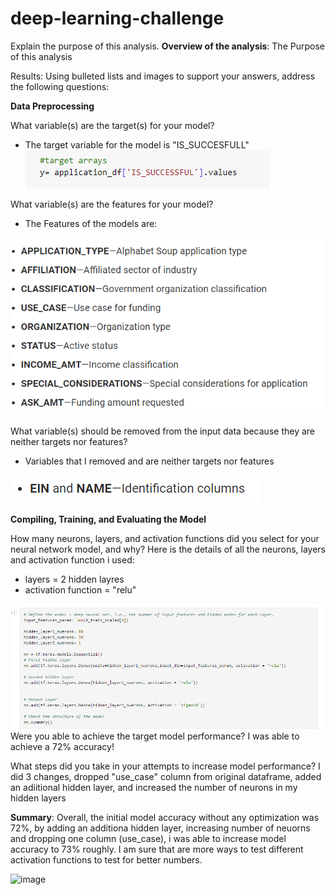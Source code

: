 # deep-learning-challenge

Explain the purpose of this analysis.
**Overview of the analysis**: The Purpose of this analysis 

Results: Using bulleted lists and images to support your answers, address the following questions:

**Data Preprocessing**

What variable(s) are the target(s) for your model?
 - The target variable for the model is "IS_SUCCESFULL"
![Alt text](image.png)


What variable(s) are the features for your model?
- The Features of the models are:

![Alt text](image-1.png)

What variable(s) should be removed from the input data because they are neither targets nor features?
- Variables that I removed and are neither targets nor features

![Alt text](image-2.png)

**Compiling, Training, and Evaluating the Model**

How many neurons, layers, and activation functions did you select for your neural network model, and why?
Here is the details of all the neurons, layers and activation function i used:
- layers = 2 hidden layres
- activation function = "relu"

![Alt text](image-3.png)
Were you able to achieve the target model performance?
I was able to achieve a 72% accuracy!

What steps did you take in your attempts to increase model performance?
I did 3 changes, dropped "use_case" column from original dataframe, added an adiitional hidden layer, and increased the number of neurons in my hidden layers

**Summary**: Overall, the initial model accuracy without any optimization was 72%, by adding an additiona hidden layer, increasing number of neuorns and dropping one column (use_case), i was able to increase model accuracy to 73% roughly. I am sure that are more ways to test different activation functions to test for better numbers.

![image](https://github.com/zekoNinja/deep-learning-challenge/assets/141674216/d1f401f8-8064-4890-9b61-f6e3d3ff579e)
